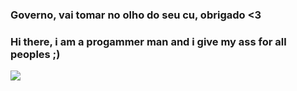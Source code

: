 
### Governo, vai tomar no olho do seu cu, obrigado <3
### Hi there, i am a progammer man and i give my ass for all peoples ;)
![](https://media.giphy.com/media/v1.Y2lkPTc5MGI3NjExaW9neHR0dHc1dHI4dmRxNmZ4Nnl3NHI5dnFvYmx3MXo3ZWwwNWYwcSZlcD12MV9pbnRlcm5hbF9naWZfYnlfaWQmY3Q9Zw/3o6gaZLcbCZfCGaSOY/giphy.gif)
